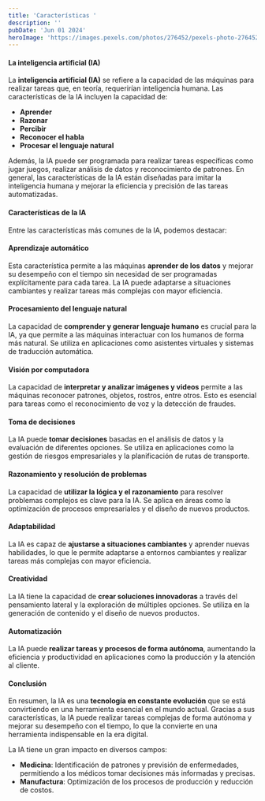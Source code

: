 ```yaml
---
title: 'Características '
description: ''
pubDate: 'Jun 01 2024'
heroImage: 'https://images.pexels.com/photos/276452/pexels-photo-276452.jpeg?auto=compress&cs=tinysrgb&w=1260&h=750&dpr=1'
---
```


#### La inteligencia artificial (IA)

La **inteligencia artificial (IA)** se refiere a la capacidad de las máquinas para realizar tareas que, en teoría, requerirían inteligencia humana. Las características de la IA incluyen la capacidad de:

- **Aprender**
- **Razonar**
- **Percibir**
- **Reconocer el habla**
- **Procesar el lenguaje natural**

Además, la IA puede ser programada para realizar tareas específicas como jugar juegos, realizar análisis de datos y reconocimiento de patrones. En general, las características de la IA están diseñadas para imitar la inteligencia humana y mejorar la eficiencia y precisión de las tareas automatizadas.

#### Características de la IA

Entre las características más comunes de la IA, podemos destacar:

#### Aprendizaje automático

Esta característica permite a las máquinas **aprender de los datos** y mejorar su desempeño con el tiempo sin necesidad de ser programadas explícitamente para cada tarea. La IA puede adaptarse a situaciones cambiantes y realizar tareas más complejas con mayor eficiencia.

#### Procesamiento del lenguaje natural

La capacidad de **comprender y generar lenguaje humano** es crucial para la IA, ya que permite a las máquinas interactuar con los humanos de forma más natural. Se utiliza en aplicaciones como asistentes virtuales y sistemas de traducción automática.

#### Visión por computadora

La capacidad de **interpretar y analizar imágenes y videos** permite a las máquinas reconocer patrones, objetos, rostros, entre otros. Esto es esencial para tareas como el reconocimiento de voz y la detección de fraudes.

#### Toma de decisiones

La IA puede **tomar decisiones** basadas en el análisis de datos y la evaluación de diferentes opciones. Se utiliza en aplicaciones como la gestión de riesgos empresariales y la planificación de rutas de transporte.

#### Razonamiento y resolución de problemas

La capacidad de **utilizar la lógica y el razonamiento** para resolver problemas complejos es clave para la IA. Se aplica en áreas como la optimización de procesos empresariales y el diseño de nuevos productos.

#### Adaptabilidad

La IA es capaz de **ajustarse a situaciones cambiantes** y aprender nuevas habilidades, lo que le permite adaptarse a entornos cambiantes y realizar tareas más complejas con mayor eficiencia.

#### Creatividad

La IA tiene la capacidad de **crear soluciones innovadoras** a través del pensamiento lateral y la exploración de múltiples opciones. Se utiliza en la generación de contenido y el diseño de nuevos productos.

#### Automatización

La IA puede **realizar tareas y procesos de forma autónoma**, aumentando la eficiencia y productividad en aplicaciones como la producción y la atención al cliente.

#### Conclusión

En resumen, la IA es una **tecnología en constante evolución** que se está convirtiendo en una herramienta esencial en el mundo actual. Gracias a sus características, la IA puede realizar tareas complejas de forma autónoma y mejorar su desempeño con el tiempo, lo que la convierte en una herramienta indispensable en la era digital.

La IA tiene un gran impacto en diversos campos:

- **Medicina**: Identificación de patrones y previsión de enfermedades, permitiendo a los médicos tomar decisiones más informadas y precisas.
- **Manufactura**: Optimización de los procesos de producción y reducción de costos.

